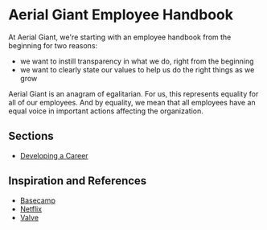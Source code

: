 Aerial Giant Employee Handbook
==============================

At Aerial Giant, we're starting with an employee handbook from the beginning for two reasons: 
* we want to instill transparency in what we do, right from the beginning
* we want to clearly state our values to help us do the right things as we grow

Aerial Giant is an anagram of egalitarian. For us, this represents equality for all of our employees.
And by equality, we mean that all employees have an equal voice in important actions affecting
the organization.


Sections
--------

* [Developing a Career](https://github.com/aerialgiant/handbook/blob/master/developing-a-career.md)


Inspiration and References
--------------------------

* [Basecamp](https://github.com/aerialgiant/handbook/blob/master/inspiration/basecamp.md)
* [Netflix](https://github.com/aerialgiant/handbook/blob/master/inspiration/netflix.md)
* [Valve](https://github.com/aerialgiant/handbook/blob/master/inspiration/valve.md)
